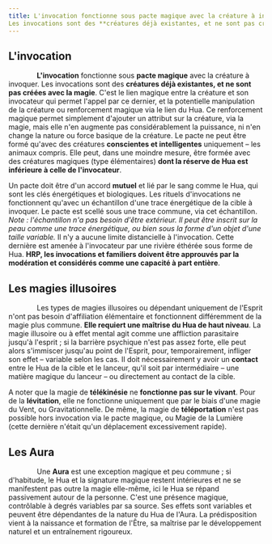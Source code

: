 ```yaml
---
title: L'invocation fonctionne sous pacte magique avec la créature à invoquer. 
Les invocations sont des **créatures déjà existantes, et ne sont pas créées avec la magie. C'est le lien magique entre la créature et son invocateur qui permet l'appel par ce dernier, et la potentielle manipulation de la créature ou renforcement magique via le lien du Hua.
---
```


## L'invocation

    **L'invocation** fonctionne sous **pacte magique** avec la créature à invoquer. 
Les invocations sont des **créatures déjà existantes, et ne sont pas créées avec la magie**. C'est le lien magique entre la créature et son invocateur qui permet l'appel par ce dernier, et la potentielle manipulation de la créature ou renforcement magique via le lien du Hua. Ce renforcement magique permet simplement d'ajouter un attribut sur la créature, via la magie, mais elle n'en augmente pas considérablement la puissance, ni n'en change la nature ou force basique de la créature. 
Le pacte ne peut être formé qu'avec des créatures **conscientes et intelligentes** uniquement – les animaux compris. Elle peut, dans une moindre mesure, être formée avec des créatures magiques (type élémentaires) **dont la réserve de Hua est inférieure à celle de l'invocateur**. 

Un pacte doit être d'un accord **mutuel** et lié par le sang comme le Hua, qui sont les clés énergétiques et biologiques. Les rituels d'invocations ne fonctionnent qu'avec un échantillon d'une trace énergétique de la cible à invoquer. Le pacte est scellé sous une trace commune, via cet échantillon. 
*Note : l'échantillon n'a pas besoin d'être extérieur. Il peut être inscrit sur la peau comme une trace énergétique, ou bien sous la forme d'un objet d'une taille variable.* 
Il n'y a aucune limite distancielle à l'invocation. Cette dernière est amenée à l'invocateur par une rivière éthérée sous forme de Hua.
**HRP, les invocations et familiers doivent être approuvés par la modération et considérés comme une capacité à part entière**. 

## Les magies illusoires

    Les types de magies illusoires ou dépendant uniquement de l'Esprit n'ont pas besoin d'affiliation élémentaire et fonctionnent différemment de la magie plus commune. **Elle requiert une maîtrise du Hua de haut niveau**.
La magie illusoire ou à effet mental agit comme une affliction parasitaire jusqu'à l'esprit ; si la barrière psychique n'est pas assez forte, elle peut alors s'immiscer jusqu'au point de l'Esprit, pour, temporairement, infliger son effet – variable selon les cas. 
Il doit nécessairement y avoir un **contact** entre le Hua de la cible et le lanceur, qu'il soit par intermédiaire – une matière magique du lanceur – ou directement au contact de la cible. 

A noter que la magie de **télékinésie** ne **fonctionne pas sur le vivant**.
Pour de la **lévitation**, elle ne fonctionne uniquement que par le biais d'une magie du Vent, ou Gravitationnelle.
De même, la magie de **téléportation** n'est pas possible hors invocation via le pacte magique, ou Magie de la Lumière (cette dernière n'était qu'un déplacement excessivement rapide).

## Les Aura

    Une **Aura** est une exception magique et peu commune ; si d'habitude, le Hua et la signature magique restent intérieures et ne se manifestent pas outre la magie elle-même, ici le Hua se répand passivement autour de la personne. C'est une présence magique, contrôlable à degrés variables par sa source. Ses effets sont variables et peuvent être dépendantes de la nature du Hua de l'Aura. 
La prédisposition vient à la naissance et formation de l'Être, sa maîtrise par le développement naturel et un entraînement rigoureux.

